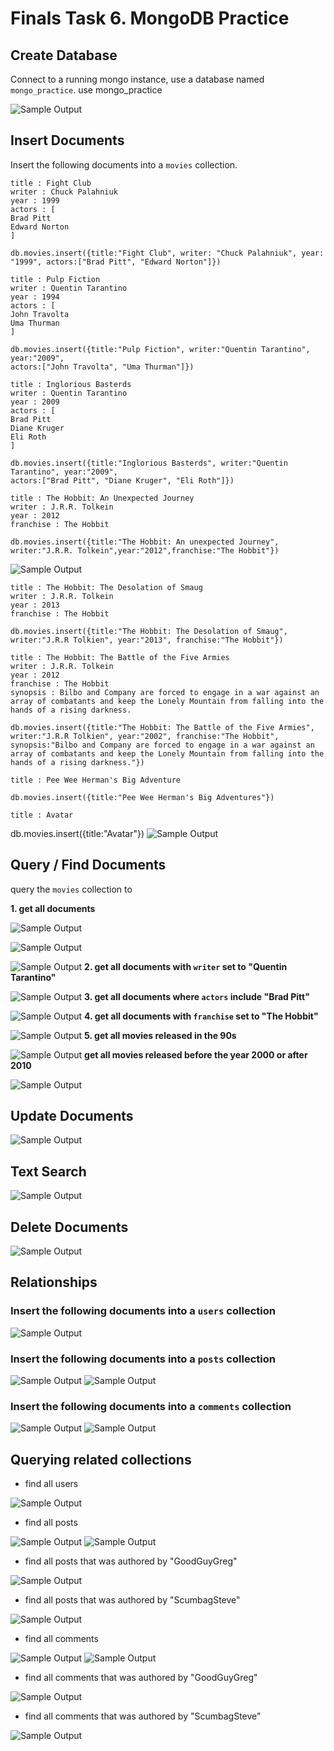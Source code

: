 # Finals Task 6. MongoDB Practice
## Create Database
Connect to a running mongo instance, use a database named `mongo_practice`. 
use mongo_practice

![Sample Output](images/CB.png)
## Insert Documents
Insert the following documents into a `movies` collection.
```
title : Fight Club
writer : Chuck Palahniuk
year : 1999
actors : [
Brad Pitt
Edward Norton
]
```
```
db.movies.insert({title:"Fight Club", writer: "Chuck Palahniuk", year: "1999", actors:["Brad Pitt", "Edward Norton"]})
```
```
title : Pulp Fiction
writer : Quentin Tarantino
year : 1994
actors : [
John Travolta
Uma Thurman
]
```
```
db.movies.insert({title:"Pulp Fiction", writer:"Quentin Tarantino", year:"2009",
actors:["John Travolta", "Uma Thurman"]})
```
```
title : Inglorious Basterds
writer : Quentin Tarantino
year : 2009
actors : [
Brad Pitt
Diane Kruger
Eli Roth
]
```
```
db.movies.insert({title:"Inglorious Basterds", writer:"Quentin Tarantino", year:"2009",
actors:["Brad Pitt", "Diane Kruger", "Eli Roth"]})
```
```
title : The Hobbit: An Unexpected Journey
writer : J.R.R. Tolkein
year : 2012
franchise : The Hobbit
```
```
db.movies.insert({title:"The Hobbit: An unexpected Journey", writer:"J.R.R. Tolkein",year:"2012",franchise:"The Hobbit"})
```
![Sample Output](images/INSERT1.png)
```
title : The Hobbit: The Desolation of Smaug
writer : J.R.R. Tolkein
year : 2013
franchise : The Hobbit
```
```
db.movies.insert({title:"The Hobbit: The Desolation of Smaug", writer:"J.R.R Tolkien", year:"2013", franchise:"The Hobbit"})
```
```
title : The Hobbit: The Battle of the Five Armies
writer : J.R.R. Tolkein
year : 2012
franchise : The Hobbit
synopsis : Bilbo and Company are forced to engage in a war against an array of combatants and keep the Lonely Mountain from falling into the hands of a rising darkness.
```
```
db.movies.insert({title:"The Hobbit: The Battle of the Five Armies", writer:"J.R.R Tolkien", year:"2002", franchise:"The Hobbit", synopsis:"Bilbo and Company are forced to engage in a war against an array of combatants and keep the Lonely Mountain from falling into the hands of a rising darkness."})
```
```
title : Pee Wee Herman's Big Adventure
```
```
db.movies.insert({title:"Pee Wee Herman's Big Adventures"})
```
```
title : Avatar
```
db.movies.insert({title:"Avatar"})
![Sample Output](images/INSERT2.png)
## Query / Find Documents
query the `movies` collection to

**1. get all documents**

![Sample Output](images/FIND1.png)

![Sample Output](images/FIND2.png)

![Sample Output](images/FIND3.png)
**2. get all documents with `writer` set to "Quentin Tarantino"**

![Sample Output](images/FIND4.png)
**3. get all documents where `actors` include "Brad Pitt"** 

![Sample Output](images/FIND5.png)
**4. get all documents with `franchise` set to "The Hobbit"**

![Sample Output](images/FIND6.png)
**5. get all movies released in the 90s**

![Sample Output](images/FIND7.png)
**get all movies released before the year 2000 or after 2010**

![Sample Output](images/FIND8.png)
## Update Documents

![Sample Output](images/UPDATE.png)
## Text Search

![Sample Output](images/TEXT_SEARCH.png)
## Delete Documents

![Sample Output](images/DELETE.png)
## Relationships
### Insert the following documents into a `users` collection

![Sample Output](images/INSERTREL.png)
### Insert the following documents into a `posts` collection

![Sample Output](images/POST.png)
![Sample Output](images/POSTS.png)
### Insert the following documents into a `comments` collection

![Sample Output](images/COMMENT.png)
![Sample Output](images/COMMENTS.png)
## Querying related collections
- find all users

![Sample Output](images/USER.png)
- find all posts

![Sample Output](images/FINDPOST.png)
![Sample Output](images/FINDPOSTS.png)
- find all posts that was authored by "GoodGuyGreg"

![Sample Output](images/POSTFIND.png)
- find all posts that was authored by "ScumbagSteve"

![Sample Output](images/FINDUSER.png)
- find all comments

![Sample Output](images/FINDCOMMENT.png)
![Sample Output](images/FINDCOMMENT1.png)
- find all comments that was authored by "GoodGuyGreg"

![Sample Output](images/COMMENTFIND.png)
- find all comments that was authored by "ScumbagSteve"

![Sample Output](images/COMMENTFIND1.png)

